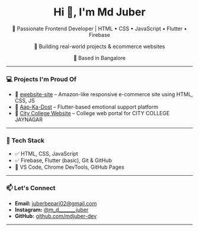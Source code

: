<h1 align="center">Hi 👋, I'm Md Juber</h1>
<p align="center">🚀 Passionate Frontend Developer | HTML • CSS • JavaScript • Flutter • Firebase</p>
<p align="center">💼 Building real-world projects & ecommerce websites</p>
<p align="center">📍 Based in Bangalore</p>

---

### 💻 Projects I'm Proud Of

- 🛒 [ewebsite-site](https://github.com/mdjuber-dev/ewebsite-site) – Amazon-like responsive e-commerce site using HTML, CSS, JS  
- 💬 [Aap-Ka-Dost](https://github.com/mdjuber-dev/Aap-Ka-Dost) – Flutter-based emotional support platform  
- 🏫 [City College Website](https://github.com/mdjuber-dev/city-college-website) – College web portal for CITY COLLEGE JAYNAGAR

---

### 🔧 Tech Stack
- ✅ HTML, CSS, JavaScript  
- ✅ Firebase, Flutter (basic), Git & GitHub  
- 🧰 VS Code, Chrome DevTools, GitHub Pages

---

### 📫 Let's Connect
- **Email:** juberbepari02@gmail.com  
- **Instagram:** [@m_d_______juber](https://www.instagram.com/m_d_______juber/)  
- **GitHub:** [github.com/mdjuber-dev](https://github.com/mdjuber-dev)

---
